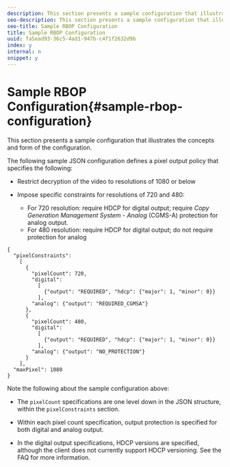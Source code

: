 ```yaml
---
description: This section presents a sample configuration that illustrates the concepts and form of the configuration.
seo-description: This section presents a sample configuration that illustrates the concepts and form of the configuration.
seo-title: Sample RBOP Configuration
title: Sample RBOP Configuration
uuid: fa5ead93-36c5-4ad1-947b-c4f1f2632d9b
index: y
internal: n
snippet: y
---
```


# Sample RBOP Configuration{#sample-rbop-configuration}

This section presents a sample configuration that illustrates the concepts and form of the configuration.

The following sample JSON configuration defines a pixel output policy that specifies the following:

* Restrict decryption of the video to resolutions of 1080 or below 
* Impose specific constraints for resolutions of 720 and 480:

    * For 720 resolution: require HDCP for digital output; require *Copy Generation Management System - Analog* (CGMS-A) protection for analog output. 
    * For 480 resolution: require HDCP for digital output; do not require protection for analog

```
{ 
  "pixelConstraints":  
    [ 
      { 
        "pixelCount": 720, 
        "digital": 
          [ 
            {"output": "REQUIRED", "hdcp": {"major": 1, "minor": 0}} 
          ], 
        "analog": {"output": "REQUIRED_CGMSA"} 
      }, 
      { 
        "pixelCount": 480, 
        "digital":  
          [ 
            {"output": "REQUIRED", "hdcp": {"major": 1, "minor": 0}} 
          ], 
        "analog": {"output": "NO_PROTECTION"} 
      } 
    ], 
  "maxPixel": 1080 
}
```

Note the following about the sample configuration above:

* The `pixelCount` specifications are one level down in the JSON structure, within the `pixelConstraints` section. 

* Within each pixel count specification, output protection is specified for both digital and analog output. 
* In the digital output specifications, HDCP versions are specified, although the client does not currently support HDCP versioning. See the FAQ for more information.


